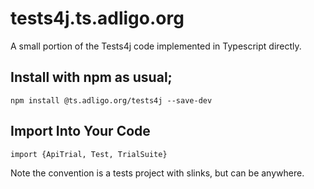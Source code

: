 # tests4j.ts.adligo.org
A small portion of the Tests4j code implemented in Typescript directly.

## Install with npm as usual;
```
npm install @ts.adligo.org/tests4j --save-dev
```

## Import Into Your Code
```
import {ApiTrial, Test, TrialSuite}
```
Note the convention is a tests project with slinks, but can be anywhere.
